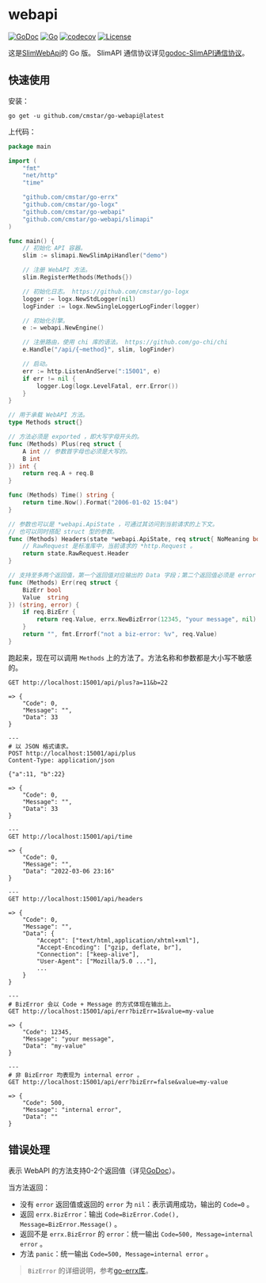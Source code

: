 # webapi

[![GoDoc](https://godoc.org/github.com/cmstar/go-conv?status.svg)](https://pkg.go.dev/github.com/cmstar/go-webapi)
[![Go](https://github.com/cmstar/go-webapi/workflows/Go/badge.svg)](https://github.com/cmstar/go-webapi/actions?query=workflow%3AGo)
[![codecov](https://codecov.io/gh/cmstar/go-webapi/branch/master/graph/badge.svg)](https://codecov.io/gh/cmstar/go-webapi)
[![License](https://img.shields.io/badge/license-MIT-brightgreen.svg?style=flat)](https://opensource.org/licenses/MIT)

这是[SlimWebApi](https://github.com/cmstar/SlimWebApi)的 Go 版。 SlimAPI 通信协议详见[godoc-SlimAPI通信协议](https://pkg.go.dev/github.com/cmstar/go-webapi/slimapi#pkg-overview)。

## 快速使用

安装：
```
go get -u github.com/cmstar/go-webapi@latest
```

上代码：
```go
package main

import (
	"fmt"
	"net/http"
	"time"

	"github.com/cmstar/go-errx"
	"github.com/cmstar/go-logx"
	"github.com/cmstar/go-webapi"
	"github.com/cmstar/go-webapi/slimapi"
)

func main() {
	// 初始化 API 容器。
	slim := slimapi.NewSlimApiHandler("demo")

	// 注册 WebAPI 方法。
	slim.RegisterMethods(Methods{})

	// 初始化日志。 https://github.com/cmstar/go-logx
	logger := logx.NewStdLogger(nil)
	logFinder := logx.NewSingleLoggerLogFinder(logger)

	// 初始化引擎。
	e := webapi.NewEngine()

	// 注册路由，使用 chi 库的语法。 https://github.com/go-chi/chi
	e.Handle("/api/{~method}", slim, logFinder)

	// 启动。
	err := http.ListenAndServe(":15001", e)
	if err != nil {
		logger.Log(logx.LevelFatal, err.Error())
	}
}

// 用于承载 WebAPI 方法。
type Methods struct{}

// 方法必须是 exported ，即大写字母开头的。
func (Methods) Plus(req struct {
	A int // 参数首字母也必须是大写的。
	B int
}) int {
	return req.A + req.B
}

func (Methods) Time() string {
	return time.Now().Format("2006-01-02 15:04")
}

// 参数也可以是 *webapi.ApiState ，可通过其访问到当前请求的上下文。
// 也可以同时搭配 struct 型的参数。
func (Methods) Headers(state *webapi.ApiState, req struct{ NoMeaning bool }) map[string][]string {
	// RawRequest 是标准库中，当前请求的 *http.Request 。
	return state.RawRequest.Header
}

// 支持至多两个返回值，第一个返回值对应输出的 Data 字段；第二个返回值必须是 error 。详见《错误处理》节。
func (Methods) Err(req struct {
	BizErr bool
	Value  string
}) (string, error) {
	if req.BizErr {
		return req.Value, errx.NewBizError(12345, "your message", nil)
	}
	return "", fmt.Errorf("not a biz-error: %v", req.Value)
}
```

跑起来，现在可以调用 `Methods` 上的方法了。方法名称和参数都是大小写不敏感的。

```
GET http://localhost:15001/api/plus?a=11&b=22

=> {
    "Code": 0,
    "Message": "",
    "Data": 33
}

---
# 以 JSON 格式请求。
POST http://localhost:15001/api/plus
Content-Type: application/json

{"a":11, "b":22}

=> {
    "Code": 0,
    "Message": "",
    "Data": 33
}

---
GET http://localhost:15001/api/time

=> {
    "Code": 0,
    "Message": "",
    "Data": "2022-03-06 23:16"
}

---
GET http://localhost:15001/api/headers

=> {
    "Code": 0,
    "Message": "",
    "Data": {
        "Accept": ["text/html,application/xhtml+xml"],
        "Accept-Encoding": ["gzip, deflate, br"],
        "Connection": ["keep-alive"],
        "User-Agent": ["Mozilla/5.0 ..."],
        ...
    }
}

---
# BizError 会以 Code + Message 的方式体现在输出上。
GET http://localhost:15001/api/err?bizErr=1&value=my-value

=> {
    "Code": 12345,
    "Message": "your message",
    "Data": "my-value"
}

---
# 非 BizError 均表现为 internal error 。
GET http://localhost:15001/api/err?bizErr=false&value=my-value

=> {
    "Code": 500,
    "Message": "internal error",
    "Data": ""
}
```

## 错误处理

表示 WebAPI 的方法支持0-2个返回值（详见[GoDoc](https://pkg.go.dev/github.com/cmstar/go-webapi#ApiMethodRegister)）。

当方法返回：
- 没有 `error` 返回值或返回的 `error` 为 `nil`：表示调用成功，输出的 `Code=0` 。
- 返回 `errx.BizError`：输出 `Code=BizError.Code(), Message=BizError.Message()` 。
- 返回不是 `errx.BizError` 的 `error`：统一输出 `Code=500, Message=internal error` 。
- 方法 `panic`：统一输出 `Code=500, Message=internal error` 。

> `BizError` 的详细说明，参考[go-errx库](https://github.com/cmstar/go-errx#bizerror)。
